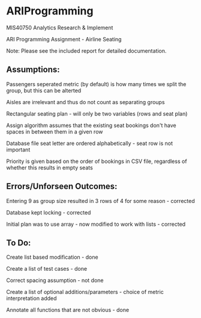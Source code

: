 # ARIProgramming
MIS40750 Analytics Research & Implement

ARI Programming Assignment - Airline Seating

Note: Please see the included report for detailed documentation.



Assumptions:
-------------------------------------------------
Passengers seperated metric (by default) is how many times we split the group, but this can be alterted

Aisles are irrelevant and thus do not count as separating groups

Rectangular seating plan - will only be two variables (rows and seat plan) 

Assign algorithm assumes that the existing seat bookings don't have spaces in between them in a given row

Database file seat letter are ordered alphabetically - seat row is not important

Priority is given based on the order of bookings in CSV file, regardless of whether this results in empty seats



Errors/Unforseen Outcomes:
-------------------------------------------------
Entering 9 as group size resulted in 3 rows of 4 for some reason  -  corrected

Database kept locking  -  corrected

Initial plan was to use array - now modified to work with lists  -  corrected




To Do:
-------------------------------------------------
Create list based modification  -  done

Create a list of test cases - done

Correct spacing assumption - not done

Create a list of optional additions/parameters  -  choice of metric interpretation added

Annotate all functions that are not obvious - done
